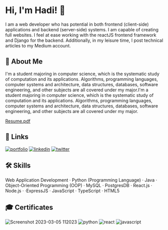 
# Hi, I'm Hadi! 👋
I am a web developer who has potential in both frontend (client-side) applications and backend (server-side) systems. I am capable of creating full websites. I feel at ease working with the reactJS frontend framework and Django for the backend. Additionally, in my leisure time, I post technical articles to my Medium account.


## 🚀 About Me
I'm a student majoring in computer science, which is the systematic study of computation and its applications. Algorithms, programming languages, computer systems and architecture, data structures, databases, software engineering, and other subjects are all covered under my major.I'm a student majoring in computer science, which is the systematic study of computation and its applications. Algorithms, programming languages, computer systems and architecture, data structures, databases, software engineering, and other subjects are all covered under my major.

[Resume.pdf](https://github.com/hadysoufan/hadysoufan/files/10891469/Resume.pdf)





## 🔗 Links
[![portfolio](https://img.shields.io/badge/my_portfolio-000?style=for-the-badge&logo=ko-fi&logoColor=white)](https://github.com/hadysoufan)
[![linkedin](https://img.shields.io/badge/linkedin-0A66C2?style=for-the-badge&logo=linkedin&logoColor=white)](https://www.linkedin.com/in/hadi-soufan-b6011919a/)
[![twitter](https://img.shields.io/badge/twitter-1DA1F2?style=for-the-badge&logo=twitter&logoColor=white)](https://twitter.com/hadis0ufan)







## 🛠 Skills
 Web Application Development
  · Python (Programming Language) · Java · Object-Oriented Programming (OOP) · MySQL · PostgresDB · React.js · Node.js · ·ExpressJS · JavaScript · TypeScript · HTML5 

## 🎓 Certificates
![Screenshot 2023-03-05 112023](https://user-images.githubusercontent.com/110059893/222952213-5cab0f9c-93c1-4325-b632-21ba3b8cd460.png)
![python](https://user-images.githubusercontent.com/110059893/222951678-48126889-af80-44f7-a1ec-4c36cc811de5.png)
![react](https://user-images.githubusercontent.com/110059893/222951679-41ea571e-19a2-426e-b525-d4b670908c5b.png)
![javascript](https://user-images.githubusercontent.com/110059893/222951684-b806b9e7-24ec-41e1-bebf-d97ca8f0622b.png)



